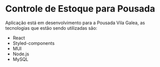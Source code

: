 # Controle de Estoque para Pousada

Aplicação está em desenvolvimento para a Pousada Vila Galea, as tecnologias que estão sendo utilizadas são:

- React
- Styled-components
- MUI
- Node.js
- MySQL

